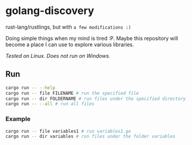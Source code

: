# golang-discovery

rust-lang/rustlings, but with `a few modifications :)`

Doing simple things when my mind is tired :P. Maybe this repository will become a place I can use to explore various libraries.

_Tested on Linux. Does not run on Windows._

## Run

```bash
cargo run -- --help
cargo run -- file FILENAME # run the specified file
cargo run -- dir FOLDERNAME # run files under the specified directory
cargo run -- --all # run all files
```

### Example

```bash
cargo run -- file variables1 # run variables1.go
cargo run -- dir variables # run files under the folder variables
```
